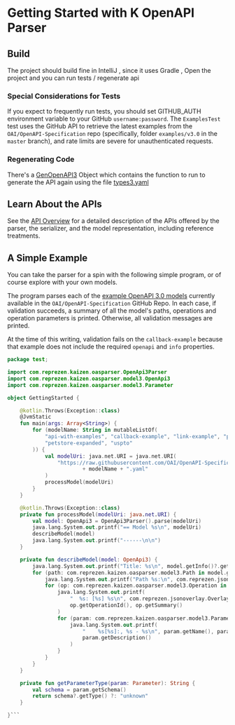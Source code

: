 # Getting Started with K OpenAPI Parser

## Build

The project should build fine in IntelliJ , since it uses Gradle , Open the project and you can run tests / regenerate api

### Special Considerations for Tests

If you expect to frequently run tests, you should set GITHUB_AUTH
environment variable to your GitHub `username:password`. The
`ExamplesTest` test uses the GitHub API to retrieve the latest
examples from the `OAI/OpenAPI-Specification` repo (specifically,
folder `examples/v3.0` in the `master` branch), and rate limits are
severe for unauthenticated requests.

### Regenerating Code

There's a [GenOpenAPI3](./src/main/kotlin/com/wakaztahir/generator/GenOpenApi3.kt) Object which contains the function to run
to generate the API again using the file [types3.yaml](./src/main/kotlin/com/wakaztahir/generator/types3.yaml)


## Learn About the APIs

See the [API Overview](API-Overview.md) for a detailed description of
the APIs offered by the parser, the serializer, and the model
representation, including reference treatments.

## A Simple Example

You can take the parser for a spin with the following simple program,
or of course explore with your own models.

The program parses each of the
[example OpenAPI 3.0 models](https://github.com/OAI/OpenAPI-Specification/tree/master/examples/v3.0)
currently available in the `OAI/OpenAPI-Specification` GitHub Repo. In
each case, if validation succeeds, a summary of all the model's paths,
operations and operation parameters is printed. Otherwise, all
validation messages are printed.

At the time of this writing, validation fails on the
`callback-example` because that example does not include the required
`openapi` and `info` properties.

```kotlin
package test;

import com.reprezen.kaizen.oasparser.OpenApi3Parser
import com.reprezen.kaizen.oasparser.model3.OpenApi3
import com.reprezen.kaizen.oasparser.model3.Parameter

object GettingStarted {

    @kotlin.Throws(Exception::class)
    @JvmStatic
    fun main(args: Array<String>) {
        for (modelName: String in mutableListOf(
            "api-with-examples", "callback-example", "link-example", "petstore",
            "petstore-expanded", "uspto"
        )) {
            val modelUri: java.net.URI = java.net.URI(
                "https://raw.githubusercontent.com/OAI/OpenAPI-Specification/master/examples/v3.0/"
                        + modelName + ".yaml"
            )
            processModel(modelUri)
        }
    }

    @kotlin.Throws(Exception::class)
    private fun processModel(modelUri: java.net.URI) {
        val model: OpenApi3 = OpenApi3Parser().parse(modelUri)
        java.lang.System.out.printf("== Model %s\n", modelUri)
        describeModel(model)
        java.lang.System.out.printf("------\n\n")
    }

    private fun describeModel(model: OpenApi3) {
        java.lang.System.out.printf("Title: %s\n", model.getInfo()?.getTitle())
        for (path: com.reprezen.kaizen.oasparser.model3.Path in model.getPaths().values) {
            java.lang.System.out.printf("Path %s:\n", com.reprezen.jsonoverlay.Overlay.of(path).pathInParent)
            for (op: com.reprezen.kaizen.oasparser.model3.Operation in path.getOperations().values) {
                java.lang.System.out.printf(
                    "  %s: [%s] %s\n", com.reprezen.jsonoverlay.Overlay.of(op).pathInParent?.uppercase(),
                    op.getOperationId(), op.getSummary()
                )
                for (param: com.reprezen.kaizen.oasparser.model3.Parameter in op.getParameters()) {
                    java.lang.System.out.printf(
                        "    %s[%s]:, %s - %s\n", param.getName(), param.getIn(), getParameterType(param),
                        param.getDescription()
                    )
                }
            }
        }
    }

    private fun getParameterType(param: Parameter): String {
        val schema = param.getSchema()
        return schema?.getType() ?: "unknown"
    }

}```
